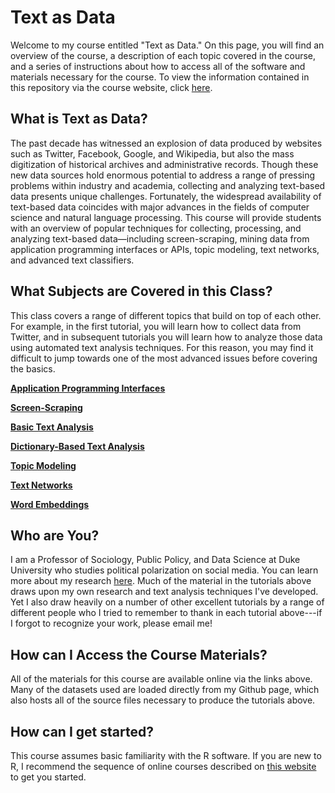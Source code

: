 # Text as Data

Welcome to my course entitled "Text as Data." On this page, you will find an overview of the course, a description of each topic covered in the course, and a series of instructions about how to access all of the software and materials necessary for the course. To view the information contained in this repository via the course website, click [here](https://cbail.github.io/ids704/text_as_data.html).

## What is Text as Data?

The past decade has witnessed an explosion of data produced by websites such as Twitter, Facebook, Google, and Wikipedia, but also the mass digitization of historical archives and administrative records. Though these new data sources hold enormous potential to address a range of pressing problems within industry and academia, collecting and analyzing text-based data presents unique challenges. Fortunately, the widespread availability of text-based data coincides with major advances in the fields of computer science and natural language processing. This course will provide students with an overview of popular techniques for collecting, processing, and analyzing text-based data—including screen-scraping, mining data from application programming interfaces or APIs, topic modeling, text networks, and advanced text classifiers. 

## What Subjects are Covered in this Class?

This class covers a range of different topics that build on top of each other. For example, in the first tutorial, you will learn how to collect data from Twitter, and in subsequent tutorials you will learn how to analyze those data using automated text analysis techniques. For this reason, you may find it difficult to jump towards one of the most advanced issues before covering the basics.

**[Application Programming Interfaces](https://cbail.github.io/textasdata/apis/rmarkdown/Application_Programming_interfaces.html)**  

**[Screen-Scraping](https://cbail.github.io/textasdata/screenscraping/rmarkdown/Screenscraping_in_R.html)**  

**[Basic Text Analysis](https://cbail.github.io/textasdata/basic-text-analysis/rmarkdown/Basic_Text_Analysis_in_R.html)**  

**[Dictionary-Based Text Analysis](https://cbail.github.io/textasdata/dictionary-methods/rmarkdown/SICSS_Dictionary-Based_Text_Analysis.html)**  

**[Topic Modeling](https://cbail.github.io/textasdata/topic-modeling/rmarkdown/SICSS_Topic_Modeling.html)**  

**[Text Networks](https://compsocialscience.github.io/summer-institute/2018/materials/day3-text-analysis/text-networks/rmarkdown/SICSS_Text_Networks.html)** 

**[Word Embeddings](https://cbail.github.io/textasdata/word2vec/rmarkdown/word2vec.html)**  


## Who are You?

I am a Professor of Sociology, Public Policy, and Data Science at Duke University who studies political polarization on social media. You can learn more about my research [here](http://www.chrisbail.net). Much of the material in the tutorials above draws upon my own research and text analysis techniques I've developed. Yet I also draw heavily on a number of other excellent tutorials by a range of different people who I tried to remember to thank in each tutorial above---if I forgot to recognize your work, please email me!

## How can I Access the Course Materials?

All of the materials for this course are available online via the links above. Many of the datasets used are loaded directly from my Github page, which also hosts all of the source files necessary to produce the tutorials above.

## How can I get started?

This course assumes basic familiarity with the R software. If you are new to R, I recommend the sequence of online courses described on [this website](https://compsocialscience.github.io/summer-institute/2018/#pre-arrival) to get you started.


